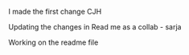 I made the first change CJH

Updating the changes in Read me as a collab - sarja

Working on the readme file